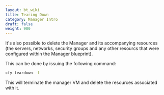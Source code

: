 ```yaml
---
layout: bt_wiki
title: Tearing Down
category: Manager Intro
draft: false
weight: 900
---
```


It's also possible to delete the Manager and its accompanying resources (the servers, networks, security groups and any other resourcs that were configured within the Manager blueprint).

This can be done by issuing the following command:

```bash
cfy teardown -f
```

This will terminate the manager VM and delete the resources associated with it.
